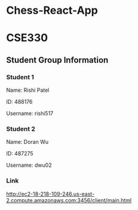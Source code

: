 # Chess-React-App

# CSE330

## Student Group Information

### Student 1

Name: Rishi Patel

ID: 488176 

Username: rishi517

### Student 2

Name: Doran Wu

ID: 487275

Username: dwu02


### Link

http://ec2-18-218-109-246.us-east-2.compute.amazonaws.com:3456/client/main.html
